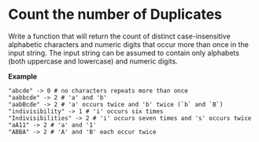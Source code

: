 # Count the number of Duplicates
Write a function that will return the count of distinct case-insensitive alphabetic characters and numeric digits that occur more than once in the input string. The input string can be assumed to contain only alphabets (both uppercase and lowercase) and numeric digits.

**Example**

    "abcde" -> 0 # no characters repeats more than once
    "aabbcde" -> 2 # 'a' and 'b'
    "aabBcde" -> 2 # 'a' occurs twice and 'b' twice (`b` and `B`)
    "indivisibility" -> 1 # 'i' occurs six times
    "Indivisibilities" -> 2 # 'i' occurs seven times and 's' occurs twice
    "aA11" -> 2 # 'a' and '1'
    "ABBA" -> 2 # 'A' and 'B' each occur twice

